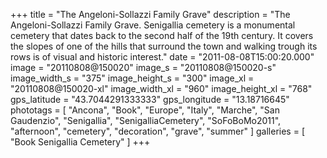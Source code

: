 +++
title = "The Angeloni-Sollazzi Family Grave"
description = "The Angeloni-Sollazzi Family Grave. Senigallia cemetery is a monumental cemetery that dates back to the second half of the 19th century. It covers the slopes of one of the hills that surround the town and walking trough its rows is of visual and historic interest."
date = "2011-08-08T15:00:20.000"
image = "20110808@150020"
image_s = "20110808@150020-s"
image_width_s = "375"
image_height_s = "300"
image_xl = "20110808@150020-xl"
image_width_xl = "960"
image_height_xl = "768"
gps_latitude = "43.7044291333333"
gps_longitude = "13.18716645"
phototags = [ "Ancona", "Book", "Europe", "Italy", "Marche", "San Gaudenzio", "Senigallia", "SenigalliaCemetery", "SoFoBoMo2011", "afternoon", "cemetery", "decoration", "grave", "summer" ]
galleries = [ "Book Senigallia Cemetery" ]
+++
